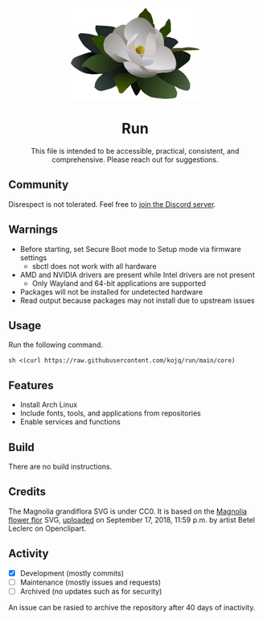 <div align="center">
  <img src="LOGO.svg" height=180/>

  # Run

  This file is intended to be accessible, practical, consistent, and comprehensive. Please reach out for suggestions.
</div>

## Community

Disrespect is not tolerated. Feel free to [join the Discord server](https://discord.gg/peezNh4pS4).

## Warnings

- Before starting, set Secure Boot mode to Setup mode via firmware settings
  - sbctl does not work with all hardware
- AMD and NVIDIA drivers are present while Intel drivers are not present
  - Only Wayland and 64-bit applications are supported
- Packages will not be installed for undetected hardware
- Read output because packages may not install due to upstream issues

## Usage

Run the following command.

```
sh <(curl https://raw.githubusercontent.com/kojq/run/main/core)
```

## Features

- Install Arch Linux
- Include fonts, tools, and applications from repositories
- Enable services and functions

## Build

There are no build instructions.

## Credits

The Magnolia grandiflora SVG is under CC0. It is based on the [Magnolia flower flor](https://openclipart.org/detail/306895/magnolia-flower-flor) SVG, [uploaded](https://openclipart.org/download/306895/1537228771.svg) on September 17, 2018, 11:59 p.m. by artist Betel Leclerc on Openclipart.

## Activity

- [x] Development (mostly commits)
- [ ] Maintenance (mostly issues and requests)
- [ ] Archived (no updates such as for security)

An issue can be rasied to archive the repository after 40 days of inactivity.
